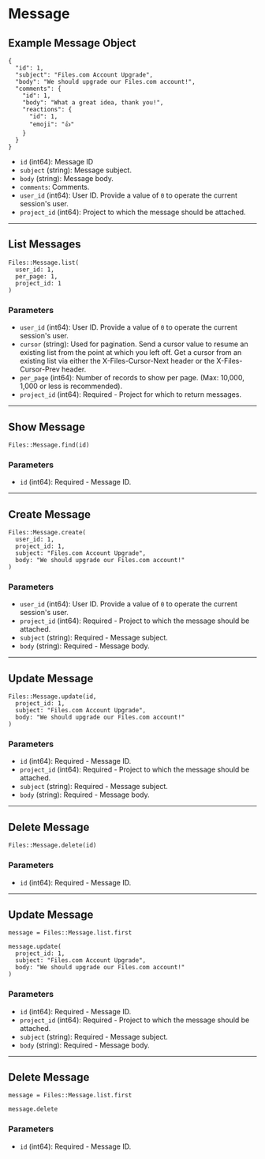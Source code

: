 # Message

## Example Message Object

```
{
  "id": 1,
  "subject": "Files.com Account Upgrade",
  "body": "We should upgrade our Files.com account!",
  "comments": {
    "id": 1,
    "body": "What a great idea, thank you!",
    "reactions": {
      "id": 1,
      "emoji": "👍"
    }
  }
}
```

* `id` (int64): Message ID
* `subject` (string): Message subject.
* `body` (string): Message body.
* `comments`: Comments.
* `user_id` (int64): User ID.  Provide a value of `0` to operate the current session's user.
* `project_id` (int64): Project to which the message should be attached.


---

## List Messages

```
Files::Message.list(
  user_id: 1, 
  per_page: 1, 
  project_id: 1
)
```

### Parameters

* `user_id` (int64): User ID.  Provide a value of `0` to operate the current session's user.
* `cursor` (string): Used for pagination.  Send a cursor value to resume an existing list from the point at which you left off.  Get a cursor from an existing list via either the X-Files-Cursor-Next header or the X-Files-Cursor-Prev header.
* `per_page` (int64): Number of records to show per page.  (Max: 10,000, 1,000 or less is recommended).
* `project_id` (int64): Required - Project for which to return messages.


---

## Show Message

```
Files::Message.find(id)
```

### Parameters

* `id` (int64): Required - Message ID.


---

## Create Message

```
Files::Message.create(
  user_id: 1, 
  project_id: 1, 
  subject: "Files.com Account Upgrade", 
  body: "We should upgrade our Files.com account!"
)
```

### Parameters

* `user_id` (int64): User ID.  Provide a value of `0` to operate the current session's user.
* `project_id` (int64): Required - Project to which the message should be attached.
* `subject` (string): Required - Message subject.
* `body` (string): Required - Message body.


---

## Update Message

```
Files::Message.update(id, 
  project_id: 1, 
  subject: "Files.com Account Upgrade", 
  body: "We should upgrade our Files.com account!"
)
```

### Parameters

* `id` (int64): Required - Message ID.
* `project_id` (int64): Required - Project to which the message should be attached.
* `subject` (string): Required - Message subject.
* `body` (string): Required - Message body.


---

## Delete Message

```
Files::Message.delete(id)
```

### Parameters

* `id` (int64): Required - Message ID.


---

## Update Message

```
message = Files::Message.list.first

message.update(
  project_id: 1,
  subject: "Files.com Account Upgrade",
  body: "We should upgrade our Files.com account!"
)
```

### Parameters

* `id` (int64): Required - Message ID.
* `project_id` (int64): Required - Project to which the message should be attached.
* `subject` (string): Required - Message subject.
* `body` (string): Required - Message body.


---

## Delete Message

```
message = Files::Message.list.first

message.delete
```

### Parameters

* `id` (int64): Required - Message ID.
